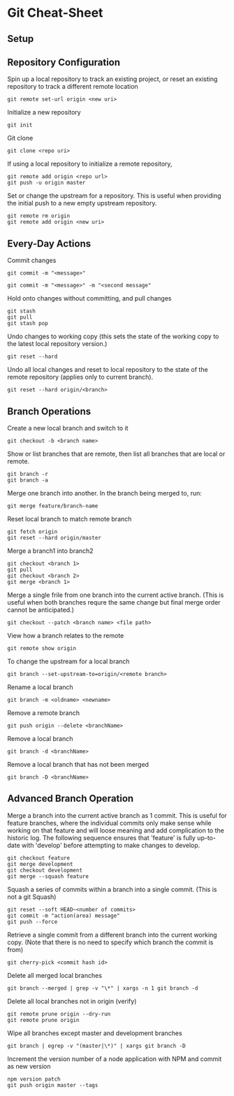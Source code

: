 # Git Cheat-Sheet #

## Setup ##

## Repository Configuration ##

Spin up a local repository to track an existing project, or  reset an existing repository to track a different remote location
```
git remote set-url origin <new uri>
```

Initialize a new repository
```
git init
```

Git clone
```
git clone <repo uri>
```

If using a local repository to initialize a remote repository,
```
git remote add origin <repo url>
git push -u origin master
```

Set or change the upstream for a repository. This is useful when providing the initial push to a new empty upstream repository.
```
git remote rm origin
git remote add origin <new uri>
```

## Every-Day Actions ##

Commit changes
```
git commit -m "<message>"
```

```
git commit -m "<message>" -m "<second message"
```

Hold onto changes without committing, and pull changes
```
git stash
git pull
git stash pop
```

Undo changes to working copy (this sets the state of the working copy to the latest local repository version.)
```
git reset --hard
```

Undo all local changes and reset to local repository to the state of the remote repository (applies only to current branch).
```
git reset --hard origin/<branch>
```

## Branch Operations ##

Create a new local branch and switch to it
```
git checkout -b <branch name>
```

Show or list branches that are remote, then list all branches that are local or remote.
```
git branch -r
git branch -a
```

Merge one branch into another.
In the branch being merged to, run:
```
git merge feature/branch-name
```

Reset local branch to match remote branch

```
git fetch origin
git reset --hard origin/master
```

Merge a branch1 into branch2
```
git checkout <branch 1>
git pull
git checkout <branch 2>
git merge <branch 1>
```

Merge a single frile from one branch into the current active branch.
(This is useful when both branches requre the same change but final merge order cannot be anticipated.)
```
git checkout --patch <branch name> <file path>
```

View how a branch relates to the remote
```
git remote show origin
```

To change the upstream for a local branch
```
git branch --set-upstream-to=origin/<remote branch>
```

Rename a local branch
```
git branch -m <oldname> <newname>
```

Remove a remote branch
```
git push origin --delete <branchName>
```

Remove a local branch
```
git branch -d <branchName>
```

Remove a local branch that has not been merged
```
git branch -D <branchName>
```

## Advanced Branch Operation ##

Merge a branch into the current active branch as 1 commit. This is useful for feature branches, where the individual commits only make sense while working on that feature and will loose meaning and add complication to the historic log. The following sequence ensures that 'feature' is fully up-to-date with 'develop' before attempting to make changes to develop.
```
git checkout feature
git merge development
git checkout development
git merge --squash feature
```

Squash a series of commits within a branch into a single commit. (This is not a git Squash)
```
git reset --soft HEAD~<number of commits>
git commit -m "action(area) message"
git push --force
```

Retrieve a single commit from a different branch into the current working copy. (Note that there is no need to specify which branch the commit is from)
```
git cherry-pick <commit hash id>
```

Delete all merged local branches
```
git branch --merged | grep -v "\*" | xargs -n 1 git branch -d
```

Delete all local branches not in origin (verify)
```
git remote prune origin --dry-run
git remote prune origin
```

Wipe all branches except master and development branches
```
git branch | egrep -v "(master|\*)" | xargs git branch -D
```


Increment the version number of a node application with NPM and commit as new version
```
npm version patch
git push origin master --tags
```
